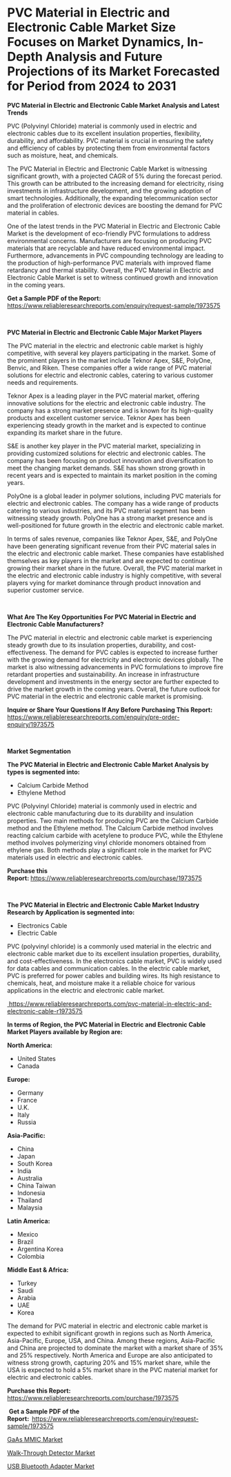<p><h1>PVC Material in Electric and Electronic Cable Market Size Focuses on Market Dynamics, In-Depth Analysis and Future Projections of its Market Forecasted for Period from 2024 to 2031</h1></p><p><strong>PVC Material in Electric and Electronic Cable Market Analysis and Latest Trends</strong></p>
<p><p>PVC (Polyvinyl Chloride) material is commonly used in electric and electronic cables due to its excellent insulation properties, flexibility, durability, and affordability. PVC material is crucial in ensuring the safety and efficiency of cables by protecting them from environmental factors such as moisture, heat, and chemicals.</p><p>The PVC Material in Electric and Electronic Cable Market is witnessing significant growth, with a projected CAGR of 5% during the forecast period. This growth can be attributed to the increasing demand for electricity, rising investments in infrastructure development, and the growing adoption of smart technologies. Additionally, the expanding telecommunication sector and the proliferation of electronic devices are boosting the demand for PVC material in cables.</p><p>One of the latest trends in the PVC Material in Electric and Electronic Cable Market is the development of eco-friendly PVC formulations to address environmental concerns. Manufacturers are focusing on producing PVC materials that are recyclable and have reduced environmental impact. Furthermore, advancements in PVC compounding technology are leading to the production of high-performance PVC materials with improved flame retardancy and thermal stability. Overall, the PVC Material in Electric and Electronic Cable Market is set to witness continued growth and innovation in the coming years.</p></p>
<p><strong>Get a Sample PDF of the Report:&nbsp;</strong> <a href="https://www.reliableresearchreports.com/enquiry/request-sample/1973575">https://www.reliableresearchreports.com/enquiry/request-sample/1973575</a></p>
<p>&nbsp;</p>
<p><strong>PVC Material in Electric and Electronic Cable Major Market Players</strong></p>
<p><p>The PVC material in the electric and electronic cable market is highly competitive, with several key players participating in the market. Some of the prominent players in the market include Teknor Apex, S&E, PolyOne, Benvic, and Riken. These companies offer a wide range of PVC material solutions for electric and electronic cables, catering to various customer needs and requirements.</p><p>Teknor Apex is a leading player in the PVC material market, offering innovative solutions for the electric and electronic cable industry. The company has a strong market presence and is known for its high-quality products and excellent customer service. Teknor Apex has been experiencing steady growth in the market and is expected to continue expanding its market share in the future.</p><p>S&E is another key player in the PVC material market, specializing in providing customized solutions for electric and electronic cables. The company has been focusing on product innovation and diversification to meet the changing market demands. S&E has shown strong growth in recent years and is expected to maintain its market position in the coming years.</p><p>PolyOne is a global leader in polymer solutions, including PVC materials for electric and electronic cables. The company has a wide range of products catering to various industries, and its PVC material segment has been witnessing steady growth. PolyOne has a strong market presence and is well-positioned for future growth in the electric and electronic cable market.</p><p>In terms of sales revenue, companies like Teknor Apex, S&E, and PolyOne have been generating significant revenue from their PVC material sales in the electric and electronic cable market. These companies have established themselves as key players in the market and are expected to continue growing their market share in the future. Overall, the PVC material market in the electric and electronic cable industry is highly competitive, with several players vying for market dominance through product innovation and superior customer service.</p></p>
<p>&nbsp;</p>
<p><strong>What Are The Key Opportunities For PVC Material in Electric and Electronic Cable Manufacturers?</strong></p>
<p><p>The PVC material in electric and electronic cable market is experiencing steady growth due to its insulation properties, durability, and cost-effectiveness. The demand for PVC cables is expected to increase further with the growing demand for electricity and electronic devices globally. The market is also witnessing advancements in PVC formulations to improve fire retardant properties and sustainability. An increase in infrastructure development and investments in the energy sector are further expected to drive the market growth in the coming years. Overall, the future outlook for PVC material in the electric and electronic cable market is promising.</p></p>
<p><strong>Inquire or Share Your Questions If Any Before Purchasing This Report:</strong> <a href="https://www.reliableresearchreports.com/enquiry/pre-order-enquiry/1973575">https://www.reliableresearchreports.com/enquiry/pre-order-enquiry/1973575</a></p>
<p>&nbsp;</p>
<p><strong>Market Segmentation</strong></p>
<p><strong>The PVC Material in Electric and Electronic Cable Market Analysis by types is segmented into:</strong></p>
<p><ul><li>Calcium Carbide Method</li><li>Ethylene Method</li></ul></p>
<p><p>PVC (Polyvinyl Chloride) material is commonly used in electric and electronic cable manufacturing due to its durability and insulation properties. Two main methods for producing PVC are the Calcium Carbide method and the Ethylene method. The Calcium Carbide method involves reacting calcium carbide with acetylene to produce PVC, while the Ethylene method involves polymerizing vinyl chloride monomers obtained from ethylene gas. Both methods play a significant role in the market for PVC materials used in electric and electronic cables.</p></p>
<p><strong>Purchase this Report:&nbsp;</strong><a href="https://www.reliableresearchreports.com/purchase/1973575">https://www.reliableresearchreports.com/purchase/1973575</a></p>
<p>&nbsp;</p>
<p><strong>The PVC Material in Electric and Electronic Cable Market Industry Research by Application is segmented into:</strong></p>
<p><ul><li>Electronics Cable</li><li>Electric Cable</li></ul></p>
<p><p>PVC (polyvinyl chloride) is a commonly used material in the electric and electronic cable market due to its excellent insulation properties, durability, and cost-effectiveness. In the electronics cable market, PVC is widely used for data cables and communication cables. In the electric cable market, PVC is preferred for power cables and building wires. Its high resistance to chemicals, heat, and moisture make it a reliable choice for various applications in the electric and electronic cable market.</p></p>
<p><a href="https://www.reliableresearchreports.com/pvc-material-in-electric-and-electronic-cable-r1973575">&nbsp;https://www.reliableresearchreports.com/pvc-material-in-electric-and-electronic-cable-r1973575</a></p>
<p><strong>In terms of Region, the PVC Material in Electric and Electronic Cable Market Players available by Region are:</strong></p>
<p>
    <p> <strong> North America: </strong>
        <ul>
            <li>United States</li>
            <li>Canada</li>
        </ul>
        </p> 
    <p> <strong> Europe: </strong>
        <ul>
            <li>Germany</li>
            <li>France</li>
            <li>U.K.</li>
            <li>Italy</li>
            <li>Russia</li>
        </ul>
        </p> 
    <p> <strong> Asia-Pacific: </strong>
        <ul>
            <li>China</li>
            <li>Japan</li>
            <li>South Korea</li>
            <li>India</li>
            <li>Australia</li>
            <li>China Taiwan</li>
            <li>Indonesia</li>
            <li>Thailand</li>
            <li>Malaysia</li>
        </ul>
        </p> 
    <p> <strong> Latin America: </strong>
        <ul>
            <li>Mexico</li>
            <li>Brazil</li>
            <li>Argentina Korea</li>
            <li>Colombia</li>
        </ul>
        </p> 
    <p> <strong> Middle East & Africa: </strong>
        <ul>
            <li>Turkey</li>
            <li>Saudi</li>
            <li>Arabia</li>
            <li>UAE</li>
            <li>Korea</li>
        </ul>
    </p>
    </p>
<p><p>The demand for PVC material in electric and electronic cable market is expected to exhibit significant growth in regions such as North America, Asia-Pacific, Europe, USA, and China. Among these regions, Asia-Pacific and China are projected to dominate the market with a market share of 35% and 25% respectively. North America and Europe are also anticipated to witness strong growth, capturing 20% and 15% market share, while the USA is expected to hold a 5% market share in the PVC material market for electric and electronic cables.</p></p>
<p><strong>Purchase this Report: </strong><a href="https://www.reliableresearchreports.com/purchase/1973575">https://www.reliableresearchreports.com/purchase/1973575</a></p>
<p>&nbsp;<strong>Get a Sample PDF of the Report:&nbsp;&nbsp;</strong><a href="https://www.reliableresearchreports.com/enquiry/request-sample/1973575">https://www.reliableresearchreports.com/enquiry/request-sample/1973575</a></p>
<p><strong></strong></p>
<p><p><a href="https://github.com/irjbaube82/Market-Research-Report-List-1/blob/main/gaas-mmic-market.md">GaAs MMIC Market</a></p><p><a href="https://view.publitas.com/reportprime-1/navigating-the-global-walk-through-detector-market-landscape-trends-forecasts-and-impact-analysis-2024-2031-covered-in-158-pages/">Walk-Through Detector Market</a></p><p><a href="https://github.com/wybrqqeb6/Market-Research-Report-List-1/blob/main/usb-bluetooth-adapter-market.md">USB Bluetooth Adapter Market</a></p></p>